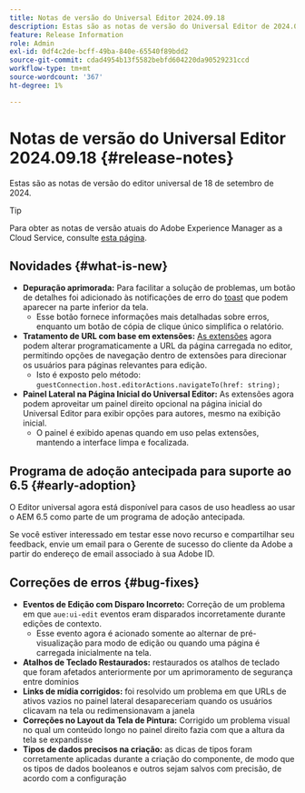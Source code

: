 ```yaml
---
title: Notas de versão do Universal Editor 2024.09.18
description: Estas são as notas de versão do Universal Editor de 2024.09.18.
feature: Release Information
role: Admin
exl-id: 0df4c2de-bcff-49ba-840e-65540f89bdd2
source-git-commit: cdad4954b13f5582bebfd604220da90529231ccd
workflow-type: tm+mt
source-wordcount: '367'
ht-degree: 1%

---
```


# Notas de versão do Universal Editor 2024.09.18 {#release-notes}

Estas são as notas de versão do editor universal de 18 de setembro de 2024.

>[!TIP]
>
>Para obter as notas de versão atuais do Adobe Experience Manager as a Cloud Service, consulte [esta página](/help/release-notes/release-notes-cloud/release-notes-current.md).

## Novidades {#what-is-new}

* **Depuração aprimorada:** Para facilitar a solução de problemas, um botão de detalhes foi adicionado às notificações de erro do [toast](https://spectrum.adobe.com/page/toast/) que podem aparecer na parte inferior da tela.
   * Esse botão fornece informações mais detalhadas sobre erros, enquanto um botão de cópia de clique único simplifica o relatório.
* **Tratamento de URL com base em extensões:** [As extensões](/help/implementing/universal-editor/extending.md) agora podem alterar programaticamente a URL da página carregada no editor, permitindo opções de navegação dentro de extensões para direcionar os usuários para páginas relevantes para edição.
   * Isto é exposto pelo método: `guestConnection.host.editorActions.navigateTo(href: string);`
* **Painel Lateral na Página Inicial do Universal Editor:** As extensões agora podem aproveitar um painel direito opcional na página inicial do Universal Editor para exibir opções para autores, mesmo na exibição inicial.
   * O painel é exibido apenas quando em uso pelas extensões, mantendo a interface limpa e focalizada.

## Programa de adoção antecipada para suporte ao 6.5 {#early-adoption}

O Editor universal agora está disponível para casos de uso headless ao usar o AEM 6.5 como parte de um programa de adoção antecipada.

Se você estiver interessado em testar esse novo recurso e compartilhar seu feedback, envie um email para o Gerente de sucesso do cliente da Adobe a partir do endereço de email associado à sua Adobe ID.

## Correções de erros {#bug-fixes}

* **Eventos de Edição com Disparo Incorreto:** Correção de um problema em que `aue:ui-edit` eventos eram disparados incorretamente durante edições de contexto.
   * Esse evento agora é acionado somente ao alternar de pré-visualização para modo de edição ou quando uma página é carregada inicialmente na tela.
* **Atalhos de Teclado Restaurados:** restaurados os atalhos de teclado que foram afetados anteriormente por um aprimoramento de segurança entre domínios
* **Links de mídia corrigidos:** foi resolvido um problema em que URLs de ativos vazios no painel lateral desapareceriam quando os usuários clicavam na tela ou redimensionavam a janela
* **Correções no Layout da Tela de Pintura:** Corrigido um problema visual no qual um conteúdo longo no painel direito fazia com que a altura da tela se expandisse
* **Tipos de dados precisos na criação:** as dicas de tipos foram corretamente aplicadas durante a criação do componente, de modo que os tipos de dados booleanos e outros sejam salvos com precisão, de acordo com a configuração
